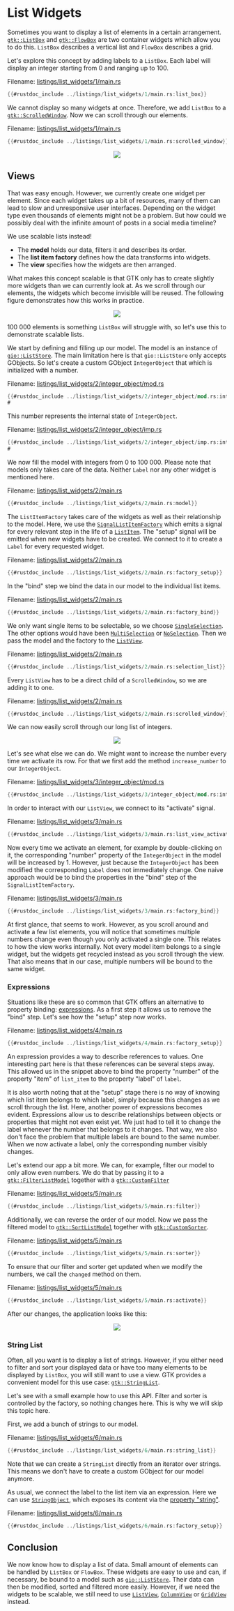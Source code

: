# List Widgets

Sometimes you want to display a list of elements in a certain arrangement.
[`gtk::ListBox`](../docs/gtk4/struct.ListBox.html) and [`gtk::FlowBox`](../docs/gtk4/struct.FlowBox.html) are two container widgets which allow you to do this.
`ListBox` describes a vertical list and `FlowBox` describes a grid.

Let's explore this concept by adding labels to a `ListBox`.
Each label will display an integer starting from 0 and ranging up to 100.  

Filename: <a class=file-link href="https://github.com/gtk-rs/gtk4-rs/blob/master/book/listings/list_widgets/1/main.rs">listings/list_widgets/1/main.rs</a>

```rust ,no_run,noplayground
{{#rustdoc_include ../listings/list_widgets/1/main.rs:list_box}}
```

We cannot display so many widgets at once.
Therefore, we add `ListBox` to a [`gtk::ScrolledWindow`](../docs/gtk/struct.ScrolledWindow.html).
Now we can scroll through our elements.

Filename: <a class=file-link href="https://github.com/gtk-rs/gtk4-rs/blob/master/book/listings/list_widgets/1/main.rs">listings/list_widgets/1/main.rs</a>

```rust ,no_run,noplayground
{{#rustdoc_include ../listings/list_widgets/1/main.rs:scrolled_window}}
```

<div style="text-align:center"><img src="img/lists_list_box.png"/></div>

## Views

That was easy enough.
However, we currently create one widget per element.
Since each widget takes up a bit of resources, many of them can lead to slow and unresponsive user interfaces.
Depending on the widget type even thousands of elements might not be a problem.
But how could we possibly deal with the infinite amount of posts in a social media timeline?

We use scalable lists instead!

- The **model** holds our data, filters it and describes its order.
- The **list item factory** defines how the data transforms into widgets.
- The **view** specifies how the widgets are then arranged.

What makes this concept scalable is that GTK only has to create slightly more widgets than we can currently look at.
As we scroll through our elements, the widgets which become invisible will be reused.
The following figure demonstrates how this works in practice.

<div style="text-align:center"><img src="img/scalable_lists_concept.png"/></div>

100 000 elements is something `ListBox` will struggle with, so let's use this to demonstrate scalable lists.

We start by defining and filling up our model.
The model is an instance of [`gio::ListStore`](https://gtk-rs.org/gtk-rs-core/stable/latest/docs/gio/struct.ListStore.html).
The main limitation here is that `gio::ListStore` only accepts GObjects.
So let's create a custom GObject `IntegerObject` that which is initialized with a number.

Filename: <a class=file-link href="https://github.com/gtk-rs/gtk4-rs/blob/master/book/listings/list_widgets/2/integer_object/mod.rs">listings/list_widgets/2/integer_object/mod.rs</a>

```rust ,no_run,noplayground
{{#rustdoc_include ../listings/list_widgets/2/integer_object/mod.rs:integer_object}}
#
```

This number represents the internal state of `IntegerObject`.

Filename: <a class=file-link href="https://github.com/gtk-rs/gtk4-rs/blob/master/book/listings/list_widgets/2/integer_object/imp.rs">listings/list_widgets/2/integer_object/imp.rs</a>

```rust ,no_run,noplayground
{{#rustdoc_include ../listings/list_widgets/2/integer_object/imp.rs:integer_object}}
#
```

We now fill the model with integers from 0 to 100 000.
Please note that models only takes care of the data.
Neither `Label` nor any other widget is mentioned here.

Filename: <a class=file-link href="https://github.com/gtk-rs/gtk4-rs/blob/master/book/listings/list_widgets/2/main.rs">listings/list_widgets/2/main.rs</a>

```rust ,no_run,noplayground
{{#rustdoc_include ../listings/list_widgets/2/main.rs:model}}
```

The `ListItemFactory` takes care of the widgets as well as their relationship to the model.
Here, we use the [`SignalListItemFactory`](../docs/gtk4/struct.SignalListItemFactory.html) which emits a signal for every relevant step in the life of a [`ListItem`](../docs/gtk4/struct.ListItem.html).
The "setup" signal will be emitted when new widgets have to be created.
We connect to it to create a `Label` for every requested widget.

Filename: <a class=file-link href="https://github.com/gtk-rs/gtk4-rs/blob/master/book/listings/list_widgets/2/main.rs">listings/list_widgets/2/main.rs</a>

```rust ,no_run,noplayground
{{#rustdoc_include ../listings/list_widgets/2/main.rs:factory_setup}}
```

In the "bind" step we bind the data in our model to the individual list items.

Filename: <a class=file-link href="https://github.com/gtk-rs/gtk4-rs/blob/master/book/listings/list_widgets/2/main.rs">listings/list_widgets/2/main.rs</a>

```rust ,no_run,noplayground
{{#rustdoc_include ../listings/list_widgets/2/main.rs:factory_bind}}
```

We only want single items to be selectable, so we choose [`SingleSelection`](../docs/gtk4/struct.SingleSelection.html).
The other options would have been [`MultiSelection`](../docs/gtk4/struct.MultiSelection.html) or [`NoSelection`](../docs/gtk4/struct.NoSelection.html).
Then we pass the model and the factory to the [`ListView`](../docs/gtk4/struct.ListView.html).

Filename: <a class=file-link href="https://github.com/gtk-rs/gtk4-rs/blob/master/book/listings/list_widgets/2/main.rs">listings/list_widgets/2/main.rs</a>

```rust ,no_run,noplayground
{{#rustdoc_include ../listings/list_widgets/2/main.rs:selection_list}}
```

Every `ListView` has to be a direct child of a `ScrolledWindow`, so we are adding it to one.

Filename: <a class=file-link href="https://github.com/gtk-rs/gtk4-rs/blob/master/book/listings/list_widgets/2/main.rs">listings/list_widgets/2/main.rs</a>

```rust ,no_run,noplayground
{{#rustdoc_include ../listings/list_widgets/2/main.rs:scrolled_window}}
```

We can now easily scroll through our long list of integers.

<div style="text-align:center"><img src="img/lists_list_view_1.png"/></div>

Let's see what else we can do.
We might want to increase the number every time we activate its row.
For that we first add the method `increase_number` to our `IntegerObject`.

Filename: <a class=file-link href="https://github.com/gtk-rs/gtk4-rs/blob/master/book/listings/list_widgets/3/integer_object/mod.rs">listings/list_widgets/3/integer_object/mod.rs</a>

```rust ,no_run,noplayground
{{#rustdoc_include ../listings/list_widgets/3/integer_object/mod.rs:integer_object}}
```

In order to interact with our `ListView`, we connect to its "activate" signal.

Filename: <a class=file-link href="https://github.com/gtk-rs/gtk4-rs/blob/master/book/listings/list_widgets/3/main.rs">listings/list_widgets/3/main.rs</a>

```rust ,no_run,noplayground
{{#rustdoc_include ../listings/list_widgets/3/main.rs:list_view_activate}}
```

Now every time we activate an element, for example by double-clicking on it,
the corresponding "number" property of the `IntegerObject` in the model will be increased by 1.
However, just because the `IntegerObject` has been modified the corresponding `Label` does not immediately change.
One naive approach would be to bind the properties in the "bind" step of the `SignalListItemFactory`.

Filename: <a class=file-link href="https://github.com/gtk-rs/gtk4-rs/blob/master/book/listings/list_widgets/3/main.rs">listings/list_widgets/3/main.rs</a>

```rust ,no_run,noplayground
{{#rustdoc_include ../listings/list_widgets/3/main.rs:factory_bind}}
```

At first glance, that seems to work.
However, as you scroll around and activate a few list elements,
you will notice that sometimes multiple numbers change even though you only activated a single one.
This relates to how the view works internally.
Not every model item belongs to a single widget, but the widgets get recycled instead as you scroll through the view.
That also means that in our case, multiple numbers will be bound to the same widget.

### Expressions

Situations like these are so common that GTK offers an alternative to property binding: [expressions](../docs/gtk4/struct.Expression.html).
As a first step it allows us to remove the "bind" step.
Let's see how the "setup" step now works.

Filename: <a class=file-link href="https://github.com/gtk-rs/gtk4-rs/blob/master/book/listings/list_widgets/4/main.rs">listings/list_widgets/4/main.rs</a>

```rust ,no_run,noplayground
{{#rustdoc_include ../listings/list_widgets/4/main.rs:factory_setup}}
```

An expression provides a way to describe references to values.
One interesting part here is that these references can be several steps away.
This allowed us in the snippet above to bind the property "number" of the property "item" of `list_item` to the property "label" of `label`.

It is also worth noting that at the "setup" stage there is no way of knowing which list item belongs to which label, simply because this changes as we scroll through the list.
Here, another power of expressions becomes evident.
Expressions allow us to describe relationships between objects or properties that might not even exist yet.
We just had to tell it to change the label whenever the number that belongs to it changes.
That way, we also don't face the problem that multiple labels are bound to the same number.
When we now activate a label, only the corresponding number visibly changes.

Let's extend our app a bit more.
We can, for example, filter our model to only allow even numbers.
We do that by passing it to a [`gtk::FilterListModel`](../docs/gtk4/struct.FilterListModel.html) together with a [`gtk::CustomFilter`](../docs/gtk4/struct.CustomFilter.html) 

Filename: <a class=file-link href="https://github.com/gtk-rs/gtk4-rs/blob/master/book/listings/list_widgets/5/main.rs">listings/list_widgets/5/main.rs</a>

```rust ,no_run,noplayground
{{#rustdoc_include ../listings/list_widgets/5/main.rs:filter}}
```

Additionally, we can reverse the order of our model.
Now we pass the filtered model to [`gtk::SortListModel`](../docs/gtk4/struct.SortListModel.html) together with [`gtk::CustomSorter`](../docs/gtk4/struct.CustomSorter.html).

Filename: <a class=file-link href="https://github.com/gtk-rs/gtk4-rs/blob/master/book/listings/list_widgets/5/main.rs">listings/list_widgets/5/main.rs</a>

```rust ,no_run,noplayground
{{#rustdoc_include ../listings/list_widgets/5/main.rs:sorter}}
```

To ensure that our filter and sorter get updated when we modify the numbers, we call the `changed` method on them.

Filename: <a class=file-link href="https://github.com/gtk-rs/gtk4-rs/blob/master/book/listings/list_widgets/5/main.rs">listings/list_widgets/5/main.rs</a>

```rust ,no_run,noplayground
{{#rustdoc_include ../listings/list_widgets/5/main.rs:activate}}
```

After our changes, the application looks like this:

<div style="text-align:center"><img src="img/lists_list_view_2.png"/></div>

### String List

Often, all you want is to display a list of strings.
However, if you either need to filter and sort your displayed data or have too many elements to be displayed by `ListBox`, you will still want to use a view.
GTK provides a convenient model for this use case: [`gtk::StringList`](../docs/gtk4/struct.StringList.html).

Let's see with a small example how to use this API.
Filter and sorter is controlled by the factory, so nothing changes here.
This is why we will skip this topic here.

First, we add a bunch of strings to our model.

Filename: <a class=file-link href="https://github.com/gtk-rs/gtk4-rs/blob/master/book/listings/list_widgets/6/main.rs">listings/list_widgets/6/main.rs</a>

```rust ,no_run,noplayground
{{#rustdoc_include ../listings/list_widgets/6/main.rs:string_list}}
```

Note that we can create a `StringList` directly from an iterator over strings.
This means we don't have to create a custom GObject for our model anymore.

As usual, we connect the label to the list item via an expression.
Here we can use [`StringObject`](../docs/gtk4/struct.StringObject.html), which exposes its content via the [property "string"](https://docs.gtk.org/gtk4/property.StringObject.string.html).

Filename: <a class=file-link href="https://github.com/gtk-rs/gtk4-rs/blob/master/book/listings/list_widgets/6/main.rs">listings/list_widgets/6/main.rs</a>

```rust ,no_run,noplayground
{{#rustdoc_include ../listings/list_widgets/6/main.rs:factory_setup}}
```

## Conclusion

We now know how to display a list of data.
Small amount of elements can be handled by `ListBox` or `FlowBox`.
These widgets are easy to use and can, if necessary, be bound to a model such as [`gio::ListStore`](http://gtk-rs.org/gtk-rs-core/stable/latest/docs/gio/struct.ListStore.html).
Their data can then be modified, sorted and filtered more easily.
However, if we need the widgets to be scalable, we still need to use [`ListView`](../docs/gtk4/struct.ListView.html), [`ColumnView`](../docs/gtk4/struct.ColumnView.html) or [`GridView`](../docs/gtk4/struct.GridView.html) instead.
